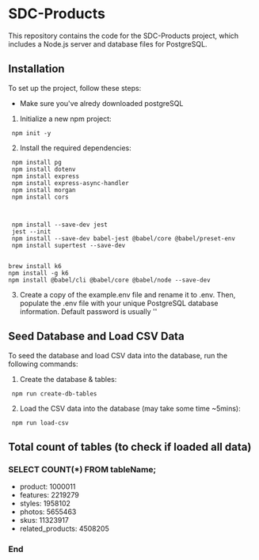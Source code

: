 # SDC-Products
This repository contains the code for the SDC-Products project, which includes a Node.js server and database files for PostgreSQL.

## Installation
To set up the project, follow these steps:
- Make sure you've alredy downloaded postgreSQL

1) Initialize a new npm project:
```shell
 npm init -y
```
2) Install the required dependencies:
```shell
 npm install pg
 npm install dotenv
 npm install express
 npm install express-async-handler
 npm install morgan
 npm install cors



 npm install --save-dev jest
 jest --init
 npm install --save-dev babel-jest @babel/core @babel/preset-env
 npm install supertest --save-dev


brew install k6
npm install -g k6
npm install @babel/cli @babel/core @babel/node --save-dev

```
3) Create a copy of the example.env file and rename it to .env. Then, populate the .env file with your unique PostgreSQL database information. Default password is usually ''

## Seed Database and Load CSV Data
To seed the database and load CSV data into the database, run the following commands:

1) Create the database & tables:
```shell
 npm run create-db-tables
``````
2) Load the CSV data into the database (may take some time ~5mins):
```shell
 npm run load-csv
```
## Total count of tables (to check if loaded all data)
### SELECT COUNT(*) FROM tableName;
- product:  1000011
- features:  2219279
- styles: 1958102
- photos: 5655463
- skus: 11323917
- related_products: 4508205


### End
